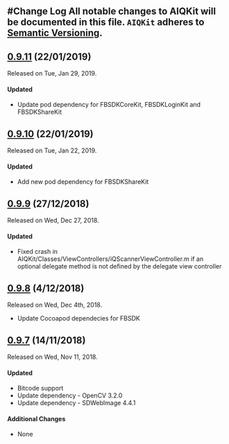 #Change Log
All notable changes to AIQKit will be documented in this file.
`AIQKit` adheres to [Semantic Versioning](http://semver.org/).
--- 
## [0.9.11](https://github.com/aiqtech/aiqkit-ios/releases/tag/0.9.10) (22/01/2019)
Released on Tue, Jan 29, 2019. 
#### Updated
* Update pod dependency for FBSDKCoreKit, FBSDKLoginKit and FBSDKShareKit

## [0.9.10](https://github.com/aiqtech/aiqkit-ios/releases/tag/0.9.10) (22/01/2019)
Released on Tue, Jan 22, 2019. 
#### Updated
* Add new pod dependency for FBSDKShareKit

## [0.9.9](https://github.com/aiqtech/aiqkit-ios/releases/tag/0.9.9) (27/12/2018)
Released on Wed, Dec 27, 2018. 

#### Updated
* Fixed crash in AIQKit/Classes/ViewControllers/iQScannerViewController.m if an optional delegate method is not defined by the delegate view controller

## [0.9.8](https://github.com/aiqtech/aiqkit-ios/releases/tag/0.9.8) (4/12/2018)
Released on Wed, Dec 4th, 2018. 
* Update Cocoapod dependecies for FBSDK

## [0.9.7](https://github.com/aiqtech/aiqkit-ios/releases/tag/0.9.7) (14/11/2018)
Released on Wed, Nov 11, 2018. 

#### Updated
* Bitcode support
* Update dependency - OpenCV 3.2.0
* Update dependency - SDWebImage 4.4.1

#### Additional Changes
* None
